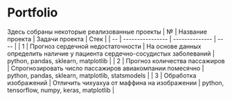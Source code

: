 # Portfolio
Здесь собраны некоторые реализованные проекты
| №  | Название проекта | Задачи проекта | Стек |
| -- | ---------------- | -------------- | ---- |
| 1  | Прогноз сердечной недостаточности  | На основе данных определить наличие  у пациента сердечно-сосудистых заболеваний  | python, pandas, sklearn, matplotlib  |
| 2  | Прогноз количества пассажиров  | Спрогнозировать число пассажиров авиакомпании помесячно  | python, pandas, sklearn, matplotlib, statsmodels  |
| 3  | Обработка изображений  | Отличить чихуахуа от маффина на изображении  | python, tensorflow, numpy, keras, matplotlib  |
